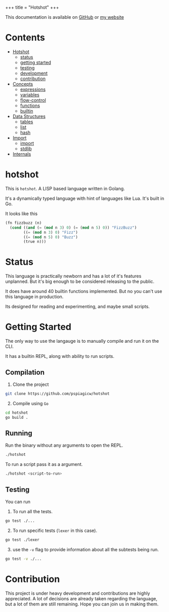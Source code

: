 +++
title = "Hotshot"
+++

This documentation is available on [GitHub](https://github.com/pspiagicw/hotshot) or [my website](https://falconite.xyz/hotshot)

# Contents

 - [Hotshot](#hotshot)
    - [status](#status)
    - [getting started](#getting-started)
    - [testing](#testing)
    - [development](#development)
    - [contribution](#contribution)
 - [Concepts](#concepts)
    - [expressions](#expressions)
    - [variables](#variables)
    - [flow-control](#flow-control)
    - [functions](#functions)
    - [builtin](#builtin)
 - [Data Structures](#data-stucture)
    - [tables](#table)
    - [list](#list)
    - [hash](#hash)
 - [Import](#import)
    - [import](#import)
    - [stdlib](#stdlib)
 - [Internals]()

# hotshot

This is `hotshot`. A LISP based language written in Golang.

It's a dynamically typed language with hint of languages like Lua.
It's built in Go.

It looks like this

```lisp
(fn fizzbuzz (n)
  (cond ((and (= (mod n 3) 0) (= (mod n 5) 0)) "FizzBuzz")
        ((= (mod n 3) 0) "Fizz")
        ((= (mod n 5) 0) "Buzz")
        (true n)))
```

# Status

This language is practically newborn and has a lot of it's features unplanned.
But it's big enough to be considered releasing to the public.

It does have around 40 builtin functions implemented. 
But no you can't use this language in production.

Its designed for reading and experimenting, and maybe small scripts.

# Getting Started

The only way to use the langauge is to manually compile and run it on the CLI.

It has a builtin REPL, along with ability to run scripts.

## Compilation

1. Clone the project

```sh
git clone https://github.com/pspiagicw/hotshot
```

2. Compile using `Go`

```sh
cd hotshot
go build .
```

## Running

Run the binary without any arguments to open the REPL.

```sh
./hotshot
```

To run a script pass it as a argument.

```sh
./hotshot <script-to-run>
```
## Testing

You can run

1. To run all the tests.


```sh
go test ./...
```

2. To run specific tests (`lexer` in this case).

```sh
go test ./lexer
```

3. use the `-v` flag to provide information about all the subtests being run.

```sh
go test -v ./...
```

# Contribution

This project is under heavy development and contributions are highly appreciated.
A lot of decisions are already taken regarding the language, but a lot of them are still remaining.
Hope you can join us in making them.


